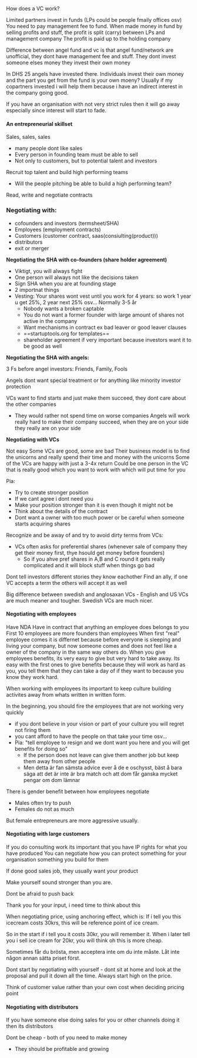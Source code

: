 How does a VC work?

Limited partners invest in funds (LPs could be people fmaily offices osv)
You need to pay management fee to fund.
When made money in fund by selling profits and stuff, the profit is split (carry) between LPs and management company
The profit is paid up to the holding company

Difference between angel fund and vc is that angel fund/network are unofficial, they dont have management fee and stuff. They dont invest someone elses money they invest their own money

In DHS 25 angels have invested there. Individuals invest their own money and the part you get from the fund is your own moeny? Usually if my copartners invested i will help them because i have an indirect interest in the company going good. 

If you have an organisation with not very strict rules then it will go away especially since interest will start to fade.


#### An entrepreneurial skillset

Sales, sales, sales
- many people dont like sales
- Every person in founding team must be able to sell
- Not only to customers, but to potential talent and investors

Recruit top talent and build high performing teams
- Will the people pitching be able to build a high performing team?

Read, write and negotiate contracts



### Negotiating with:
- cofounders and investors (termsheet/SHA)
- Employees (employment contracts)
- Customers (customer contract, saas(consiulting(product)))
- distributors
- exit or merger

**Negotiating the SHA with co-founders (share holder agreement)**
- Viktigt, you will always fight
- One person will always not like the decisions taken
- Sign SHA when you are at founding stage
- 2 importnat things
- Vesting: Your shares wont vest until you work for 4 years: so work 1 year u get 25%, 2 year next 25% osv... Normally 3-5 år
	- Nobody wants a broken captable
	- You do not want a former founder with large amount of shares not active in the company
	- Want mechanisms in contract ex bad leaver or good leaver clauses
	- ==startuptools.org for templates==
	- shareholder agreement if very important because investors want it to be good as well

**Negotiating the SHA with angels:**

3 Fs before angel investors: Friends, Family, Fools

Angels dont want special treatment or for anything like minority investor protection

VCs want to find starts and just make them succeed, they dont care about the other companies
- They would rather not spend time on worse companies
Angels will work really hard to make their company succeed, when they are on your side they really are on your side

**Negotiating with VCs**

Not easy
Some VCs are good, some are bad
Their business model is to find the unicorns and really spend their time and money with the unicorns
Some of the VCs are happy with just a 3-4x return
Could be one person in the VC that is really good which you want to work with which will put time for you

Pia:
- Try to create stronger position
- If we cant agree i dont need you
- Make your position stronger than it is even though it might not be
- Think about the details of the contract
- Dont want a owner with too much power or be careful when someone starts acquiring shares

Recognize and be away of and try to avoid dirty terms from VCs:
- VCs often asks for preferential shares (whenever sale of company they get their money first, thye hsould get money before founders)
	- So if you ahve pref shares in A,B and C round it gets really complicated and it will block stuff when things go bad

Dont tell investors different stories they know eachother
Find an ally, if one VC accepts a term the others will accept it as well

Big difference between swedish and anglosaxan VCs - English and US VCs are much meaner and tougher. Swedish VCs are much nicer.

#### Negotiating with employees
Have NDA
Have in contract that anything an employee does belongs to you
First 10 employees are more founders than employees
When first "real" employee comes it is differnet because before everyone is sleeping and living your company, but now someone comes and does not feel like a owner of the company in the same way others do. 
When you give employees benefits, its very easy to give but very hard to take away.
Its easy with the first ones to give benefits because they will work as hard as you, you tell them that they can take a day of if they want to because you know they work hard.

When working with employees its important to keep culture building activites away from whats written in written form.

In the beginning, you should fire the employees that are not working very quickly
- if you dont believe in your vision or part of your culture you will regret not firing them
- you cant afford to have the people on that take your time osv...
- Pia: "tell employee to resign and we dont want you here and you will get benefits for doing so" 
	- If the person does not leave can give them another job but keep them away from other people
	- Men detta är fan sämsta advice ever å de e oschysst, bäst å bara säga att det är inte är bra match och att dom får ganska mycket pengar om dom lämnar

There is gender benefit between how employees negotiate
- Males often try to push
- Females do not as much

But female entrepreneurs are more aggressive usually.


#### Negotiating with large customers
If you do consulting work its important that you have IP rights for what you have produced
You can negotiate how you can protect something for your organisation something you build for them

If done good sales job, they usually want your product

Make yourself sound stronger than you are. 

Dont be afraid to push back

Thank you for your input, i need time to think about this

When negotiating price, using anchoring effect, which is: If i tell you this icecream costs 30krs, this will be reference point of ice cream.

So in the start if i tell you it costs 30kr, you will remember it. When i later tell you i sell ice cream for 20kr, you will think oh this is more cheap.


Sometimes får du brösta, men acceptera inte om du inte måste. Låt inte någon annan sätta priset först.

Dont start by negotiating with yourself - dont sit at home and look at the proposal and pull it down all the time. Always start high on the price.

Think of customer value rather than your own cost when deciding pricing point

#### Negotiating with distributors
If you have someone else doing sales for you or other channels doing it then its distributors

Dont be cheap - both of you need to make money
- They should be profitable and growing 